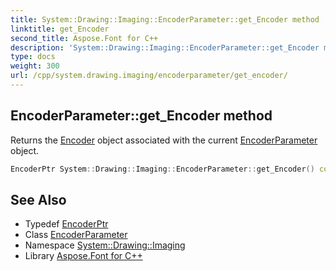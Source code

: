```yaml
---
title: System::Drawing::Imaging::EncoderParameter::get_Encoder method
linktitle: get_Encoder
second_title: Aspose.Font for C++
description: 'System::Drawing::Imaging::EncoderParameter::get_Encoder method. Returns the Encoder object associated with the current EncoderParameter object in C++.'
type: docs
weight: 300
url: /cpp/system.drawing.imaging/encoderparameter/get_encoder/
---
```

## EncoderParameter::get_Encoder method


Returns the [Encoder](../../encoder/) object associated with the current [EncoderParameter](../) object.

```cpp
EncoderPtr System::Drawing::Imaging::EncoderParameter::get_Encoder() const
```

## See Also

* Typedef [EncoderPtr](../../encoderptr/)
* Class [EncoderParameter](../)
* Namespace [System::Drawing::Imaging](../../)
* Library [Aspose.Font for C++](../../../)
